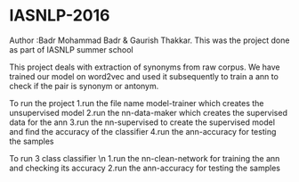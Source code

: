 # IASNLP-2016
Author :Badr Mohammad Badr &amp; Gaurish Thakkar. This was the project done as part of IASNLP summer school

This project deals with extraction of synonyms from raw corpus. We have trained our model on word2vec and used it subsequently to train a ann to check if the pair is synonym or antonym.

To run the project 
1.run the file name model-trainer which creates the unsupervised model
2.run the nn-data-maker which creates the supervised data for the ann
3.run the nn-supervised to create the supervised model and find the accuracy of the classifier
4.run the ann-accuracy for testing the samples

To run 3 class classifier \n
1.run the nn-clean-network for training the ann and checking its accuracy
2.run the ann-accuracy for testing the samples
